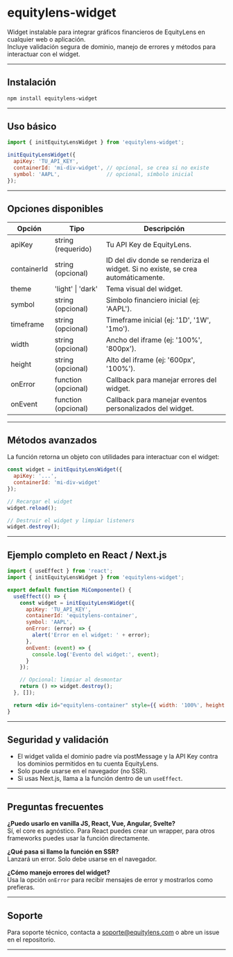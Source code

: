 # equitylens-widget

Widget instalable para integrar gráficos financieros de EquityLens en cualquier web o aplicación.  
Incluye validación segura de dominio, manejo de errores y métodos para interactuar con el widget.

---

## Instalación

```bash
npm install equitylens-widget
```

---

## Uso básico

```js
import { initEquityLensWidget } from 'equitylens-widget';

initEquityLensWidget({
  apiKey: 'TU_API_KEY',
  containerId: 'mi-div-widget', // opcional, se crea si no existe
  symbol: 'AAPL',               // opcional, símbolo inicial
});
```

---

## Opciones disponibles

| Opción        | Tipo                | Descripción                                                                 |
|---------------|---------------------|-----------------------------------------------------------------------------|
| apiKey        | string (requerido)  | Tu API Key de EquityLens.                                                   |
| containerId   | string (opcional)   | ID del div donde se renderiza el widget. Si no existe, se crea automáticamente. |
| theme         | 'light' \| 'dark'   | Tema visual del widget.                                                     |
| symbol        | string (opcional)   | Símbolo financiero inicial (ej: 'AAPL').                                   |
| timeframe     | string (opcional)   | Timeframe inicial (ej: '1D', '1W', '1mo').                                 |
| width         | string (opcional)   | Ancho del iframe (ej: '100%', '800px').                                    |
| height        | string (opcional)   | Alto del iframe (ej: '600px', '100%').                                     |
| onError       | function (opcional) | Callback para manejar errores del widget.                                   |
| onEvent       | function (opcional) | Callback para manejar eventos personalizados del widget.                    |

---

## Métodos avanzados

La función retorna un objeto con utilidades para interactuar con el widget:

```js
const widget = initEquityLensWidget({
  apiKey: '...',
  containerId: 'mi-div-widget'
});

// Recargar el widget
widget.reload();

// Destruir el widget y limpiar listeners
widget.destroy();
```

---

## Ejemplo completo en React / Next.js

```jsx
import { useEffect } from 'react';
import { initEquityLensWidget } from 'equitylens-widget';

export default function MiComponente() {
  useEffect(() => {
    const widget = initEquityLensWidget({
      apiKey: 'TU_API_KEY',
      containerId: 'equitylens-container',
      symbol: 'AAPL',
      onError: (error) => {
        alert('Error en el widget: ' + error);
      },
      onEvent: (event) => {
        console.log('Evento del widget:', event);
      }
    });

    // Opcional: limpiar al desmontar
    return () => widget.destroy();
  }, []);

  return <div id="equitylens-container" style={{ width: '100%', height: '600px' }} />;
}
```

---

## Seguridad y validación

- El widget valida el dominio padre vía postMessage y la API Key contra los dominios permitidos en tu cuenta EquityLens.
- Solo puede usarse en el navegador (no SSR).  
- Si usas Next.js, llama a la función dentro de un `useEffect`.

---

## Preguntas frecuentes

**¿Puedo usarlo en vanilla JS, React, Vue, Angular, Svelte?**  
Sí, el core es agnóstico. Para React puedes crear un wrapper, para otros frameworks puedes usar la función directamente.

**¿Qué pasa si llamo la función en SSR?**  
Lanzará un error. Solo debe usarse en el navegador.

**¿Cómo manejo errores del widget?**  
Usa la opción `onError` para recibir mensajes de error y mostrarlos como prefieras.

---

## Soporte

Para soporte técnico, contacta a soporte@equitylens.com o abre un issue en el repositorio.

---
